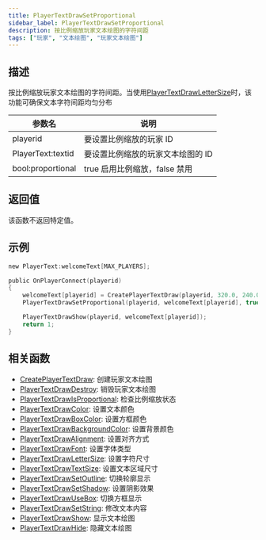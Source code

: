 ```yaml
---
title: PlayerTextDrawSetProportional
sidebar_label: PlayerTextDrawSetProportional
description: 按比例缩放玩家文本绘图的字符间距
tags: ["玩家", "文本绘图", "玩家文本绘图"]
---
```


## 描述

按比例缩放玩家文本绘图的字符间距。当使用[PlayerTextDrawLetterSize](PlayerTextDrawLetterSize)时，该功能可确保文本字符间距均匀分布

| 参数名            | 说明                              |
| ----------------- | --------------------------------- |
| playerid          | 要设置比例缩放的玩家 ID           |
| PlayerText:textid | 要设置比例缩放的玩家文本绘图的 ID |
| bool:proportional | true 启用比例缩放，false 禁用     |

## 返回值

该函数不返回特定值。

## 示例

```c
new PlayerText:welcomeText[MAX_PLAYERS];

public OnPlayerConnect(playerid)
{
    welcomeText[playerid] = CreatePlayerTextDraw(playerid, 320.0, 240.0, "Welcome to my server!");
    PlayerTextDrawSetProportional(playerid, welcomeText[playerid], true); // 启用比例缩放

    PlayerTextDrawShow(playerid, welcomeText[playerid]);
    return 1;
}
```

## 相关函数

- [CreatePlayerTextDraw](CreatePlayerTextDraw): 创建玩家文本绘图
- [PlayerTextDrawDestroy](PlayerTextDrawDestroy): 销毁玩家文本绘图
- [PlayerTextDrawIsProportional](PlayerTextDrawIsProportional): 检查比例缩放状态
- [PlayerTextDrawColor](PlayerTextDrawColor): 设置文本颜色
- [PlayerTextDrawBoxColor](PlayerTextDrawBoxColor): 设置方框颜色
- [PlayerTextDrawBackgroundColor](PlayerTextDrawBackgroundColor): 设置背景颜色
- [PlayerTextDrawAlignment](PlayerTextDrawAlignment): 设置对齐方式
- [PlayerTextDrawFont](PlayerTextDrawFont): 设置字体类型
- [PlayerTextDrawLetterSize](PlayerTextDrawLetterSize): 设置字符尺寸
- [PlayerTextDrawTextSize](PlayerTextDrawTextSize): 设置文本区域尺寸
- [PlayerTextDrawSetOutline](PlayerTextDrawSetOutline): 切换轮廓显示
- [PlayerTextDrawSetShadow](PlayerTextDrawSetShadow): 设置阴影效果
- [PlayerTextDrawUseBox](PlayerTextDrawUseBox): 切换方框显示
- [PlayerTextDrawSetString](PlayerTextDrawSetString): 修改文本内容
- [PlayerTextDrawShow](PlayerTextDrawShow): 显示文本绘图
- [PlayerTextDrawHide](PlayerTextDrawHide): 隐藏文本绘图
